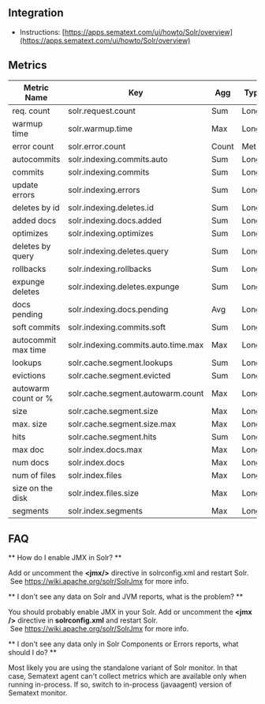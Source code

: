 ## Integration

- Instructions: [https://apps.sematext.com/ui/howto/Solr/overview](https://apps.sematext.com/ui/howto/Solr/overview)

## Metrics

Metric Name | Key | Agg | Type | Description
--- | --- | --- | --- | ---
req. count | solr.request.count | Sum | Long | 
warmup time | solr.warmup.time | Max | Long | 
error count | solr.error.count | Count | Metric | 
autocommits | solr.indexing.commits.auto | Sum | Long | 
commits | solr.indexing.commits | Sum | Long | 
update errors | solr.indexing.errors | Sum | Long | 
deletes by id | solr.indexing.deletes.id | Sum | Long | 
added docs | solr.indexing.docs.added | Sum | Long | 
optimizes | solr.indexing.optimizes | Sum | Long | 
deletes by query | solr.indexing.deletes.query | Sum | Long | 
rollbacks | solr.indexing.rollbacks | Sum | Long | 
expunge deletes | solr.indexing.deletes.expunge | Sum | Long | 
docs pending | solr.indexing.docs.pending | Avg | Long | 
soft commits | solr.indexing.commits.soft | Sum | Long | 
autocommit max time | solr.indexing.commits.auto.time.max | Max | Long | 
lookups | solr.cache.segment.lookups | Sum | Long | 
evictions | solr.cache.segment.evicted | Sum | Long | 
autowarm count or % | solr.cache.segment.autowarm.count | Max | Long | 
size | solr.cache.segment.size | Max | Long | 
max. size | solr.cache.segment.size.max | Max | Long | 
hits | solr.cache.segment.hits | Sum | Long | 
max doc | solr.index.docs.max | Max | Long | 
num docs | solr.index.docs | Max | Long | 
num of files | solr.index.files | Max | Long | 
size on the disk | solr.index.files.size | Max | Long | 
segments | solr.index.segments | Max | Long | 

## FAQ

** How do I enable JMX in Solr? **

Add or uncomment the **<jmx/\>** directive in solrconfig.xml and
restart Solr.  See <https://wiki.apache.org/solr/SolrJmx> for more
info.

** I don't see any data on Solr and JVM reports, what is the problem? **

You should probably enable JMX in your Solr. Add or uncomment
the **<jmx /\>** directive in **solrconfig.xml** and restart Solr.
 See <https://wiki.apache.org/solr/SolrJmx> for more info.

** I don't see any data only in Solr Components or Errors reports, what should I do? **

Most likely you are using the standalone variant of Solr monitor. In
that case, Sematext agent can't collect metrics which are available only
when running in-process. If so, switch to in-process (javaagent) version
of Sematext monitor.
